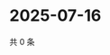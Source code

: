 # 2025-07-16

共 0 条

<!-- BEGIN ZHIHUVIDEO -->
<!-- 最后更新时间 Wed Jul 16 2025 22:12:14 GMT+0800 (China Standard Time) -->

<!-- END ZHIHUVIDEO -->
